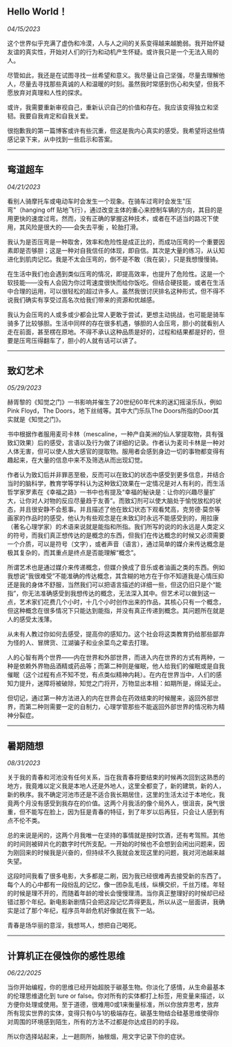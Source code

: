 ## Hello World！

*04/15/2023*

这个世界似乎充满了虚伪和冷漠，人与人之间的关系变得越来越脆弱。我开始怀疑友谊的真实性，开始对人们的行为和动机产生怀疑。或许我只是一个无法入局的人。

尽管如此，我还是在试图寻找一丝希望和意义。我尽量让自己坚强，尽量去理解他人，尽量去寻找那些真诚的人和温暖的时刻。虽然我时常感到伤心和失望，但我不愿放弃对真理和人性的探求。

或许，我需要重新审视自己，重新认识自己的价值和存在。我应该变得独立和坚韧。我要自我肯定和自我关爱。

很抱歉我的第一篇博客或许有些沉重，但这是我内心真实的感受。我希望将这些情感记录下来，从中找到一些启示和答案。



---

## 弯道超车

*04/21/2023*

看别人骑摩托车或电动车时会发生一个现象。在骑车过弯时会发生"压弯"（hanging off 贴地飞行），通过改变主体的重心来控制车辆的方向，其目的是用更快的速度过弯。然而，没有正确的掌握这种技术，或者在不适当的路况下使用，其风险是很大的——会失去平衡 ，轮胎打滑。

我认为是否压弯是一种取舍，效率和危险性是成正比的，而成功压弯的一个重要因素即是否够胆；这是一种对自我信任的体现，即自信。其次是大量的练习，从认知进化到肌肉记忆。我是不太会压弯的，倒不是不敢（我在装），只是我想慢慢骑。

在生活中我们也会遇到类似压弯的情况，即提高效率，也提升了危险性。这是一个软技能——没有人会因为你过弯速度很快而给你饭吃。但结合硬技能，或者在生活中合理的运用，可以很轻松的超过许多人。虽然我很讨厌排名这种形式，但不得不说我们确实有享受过高名次给我们带来的资源和优越感。

我认为会压弯的人或多或少都会比常人更敢于尝试，更想主动挑战，也可能是骑车骑多了比较够胆。生活中同样的存在很多机遇，够胆的人会压弯，胆小的就看别人走在前面，甚至楞在原地。不得不承认这种品质是好的，过程和结果都是好的，但要是压弯压得翻车了，胆小的人就有话可以讲了。

---



## 致幻艺术

*05/29/2023*

赫胥黎的《知觉之门》一书影响并催生了20世纪60年代末的迷幻摇滚乐队，例如Pink Floyd，The Doors，地下丝绒等。其中大门乐队The Doors所指的Door其实就是《知觉之门》。

书中根据作者服用麦司卡林（mescaline，一种产自美洲的仙人掌提取物，具有强致幻效果）后的感受，言语以及行为做了详细的记录。作者认为麦司卡林是一种对人体无害，但可以使人放大感官的提取物。服用者会感到身边一切的事物都变得有趣起来，在大量的信息中来不及筛选从而出现幻觉。

作者认为致幻后并非罪恶至极，反而可以在致幻的状态中感受到更多信息，并结合当时的脑科学，教育学等学科认为这种致幻效果在一定情况是对人有利的，而生活哲学家罗素在《幸福之路》一书中也有提及“幸福的秘诀是：让你的兴趣尽量扩大，让你对人对物的反应尽量趋于友善”。而致幻剂可以使大脑处于愉悦放松的状态，并且很安静不会惹事。并且描述了他在致幻状态下观看梵高，克劳德·莫奈等画家的作品时的感受，他认为有些观念是在未致幻时永远不能感受到的，用拉康（著名心理学家）的术语来说就是能指和所指。我们所写的说的的永远是人类定义的符号，而我们真正想传达的是概念的东西，但我们在传达概念的时候又必须需要一个介质，可以是符号（文字），或者声音（语言），通过简单的媒介来传达概念是极其复杂的，而其重点是终点是否能理解“概念”。

所谓艺术也是通过媒介来传递概念，但媒介换成了音乐或者油画之类的东西。例如我想说“我很难受”不能准确的传达概念，其含糊的地方在于你不知道我是心情压抑还是我的身体不舒服，当然我们可以把语言描述的详细一些，但这仍旧只是个“能指”，你无法准确感受到我想传达的概念，无法深入其中。但艺术可以做到这一点，艺术家们花费几个小时，十几个小时创作出来的作品，其核心只有一个概念，但这种概念在很多情况下只能达到能指，并没有真正传递到概念。其问题所在就是人的感受太浅薄。

从未有人教过你如何去感受，提高你的感知力。这个社会将这类教育扔给那些鄙弃为怪的人、冒牌货、江湖骗子和业余菜鸟之辈去打理。

人的心智有两个世界——内在世界和外部世界，而进入内在世界的方式有两种，一种是依赖外界物品酒精或药品等；而第二种则是催眠，他人给我们的催眠或是自我催眠（这个过程有点不知不觉，有点类似精神内耗）。在内在世界当中，人们的感知力提升，迷障将被破除，知觉之门将开，万物显出本相：如期所是，绵延无止。

但切记，通过第一种方法进入的内在世界会在药效结束的时候醒来，返回外部世界，而第二种则需要一定的自制力，心理学管那些不能返回外部世界的情况称为精神分裂症。

---

## 暑期随想

*08/31/2023*

关于我的青春和河池没有任何关系，当在我青春将要结束的时候再次回到这熟悉的地方，我竟难以定义我是本地人还是外地人，这里全都变了，新的建筑，新的人，新的秩序。我不确定河池市还是不适合我长期居住，这里的生活太过于本地化，我竟两个月没有感受到我存在的价值。这两个月我活的像个局外人，很沮丧，戾气很重，但不能写在脸上，因为狂是青春的特征，到了年岁以后再狂，只会让人感到有点不伦不类。

总的来说是闲的，这两个月我唯一在坚持的事情就是按时饮酒，还有考驾照。其他的时间则被碎片化的数字时代所支配。一开始的时候也不会想到会闲出问题来，因为刚回来的时候我是兴奋的，但持续不久我就会发现这里的问题，我对河池越来越失望。

这段时间我看了很多电影，大多都是二刷，因为我已经很难再去接受新的东西了。每个人的心中都有一段纷乱的记忆，像一团杂乱毛线，纵横交织，千丝万缕。年轻的时候是理不开的，而随着年龄的增长会慢慢理清。当你真正整理好的时候却已经错过那个年纪。新电影新剧情只会把这段记忆弄得更乱，所以从这一层面讲，我确实是过了那个年纪，程序员年龄危机好像就在我下一站。

青春是场华丽的意淫，我想骂人，想把自己喝死。

---

## 计算机正在侵蚀你的感性思维

*06/22/2025*

当你开始编程，你的思维已经开始超脱于碳基生物。你淡化了感情，从生命最基本的伦理思维退化到 ture or false。你对所有的实体都打上标签，用变量来描述，以方便你处理或使用。至于道德，很难用0或1来衡量标准，所以你放弃思考，放弃所有现实世界的实体，变得只有0与1的极端存在。碳基生物结合硅基思维使得你对周围的环境感到陌生，所有的方法不过都是你达成目的的手段。


所以你选择站起来，上一趟厕所，抽根烟，用文字记录下你的症状。





